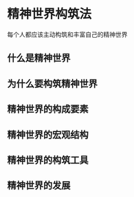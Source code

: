 # 精神世界构筑法

每个人都应该主动构筑和丰富自己的精神世界

## 什么是精神世界

## 为什么要构筑精神世界

## 精神世界的构成要素

## 精神世界的宏观结构

## 精神世界的构筑工具

## 精神世界的发展